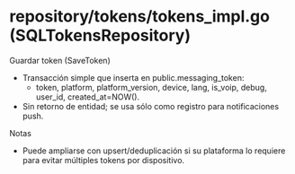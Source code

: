 # repository/tokens/tokens_impl.go (SQLTokensRepository)

Guardar token (SaveToken)
- Transacción simple que inserta en public.messaging_token:
  - token, platform, platform_version, device, lang, is_voip, debug, user_id, created_at=NOW().
- Sin retorno de entidad; se usa sólo como registro para notificaciones push.

Notas
- Puede ampliarse con upsert/deduplicación si su plataforma lo requiere para evitar múltiples tokens por dispositivo.